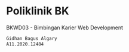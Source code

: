 # Poliklinik BK

BKWD03 - Bimbingan Karier Web Development

```bash
Gidhan Bagus Algary
A11.2020.12484
```
